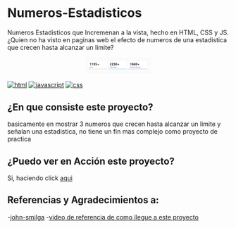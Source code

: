 # Numeros-Estadisticos
Numeros Estadisticos que Incremenan a la vista, hecho en HTML, CSS y JS.
¿Quien no ha visto en paginas web el efecto de numeros de una estadistica que crecen hasta alcanzar un limite?

<div align="center">
  <a href="" rel="noopener">
    <img src="./docs/img/img.jpg" alt="icon" width="150">
  </a>
</div>

[![html](https://img.shields.io/badge/html-5-blue.svg)](https://html.com/)
[![javascript](https://img.shields.io/badge/JavaScript-Vanilla-yellow.svg)](https://www.javascript.com/)
[![css](https://img.shields.io/badge/css-3-red.svg)](https://www.w3.org/Style/CSS/Overview.en.html)

## ¿En que consiste este proyecto?
basicamente en mostrar 3 numeros que crecen hasta alcanzar un limite y señalan una estadistica, no tiene un fin mas complejo como proyecto de practica

## ¿Puedo ver en Acción este proyecto?
Si, haciendo click [aqui]()

## Referencias y Agradecimientos a:

-[john-smilga](https://github.com/john-smilga/javascript-basic-projects)
-[video de referencia de como llegue a este proyecto](https://www.youtube.com/watch?v=3PHXvlpOkf4&t=421s)

